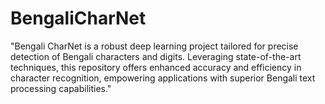 # BengaliCharNet
"Bengali CharNet is a robust deep learning project tailored for precise detection of Bengali characters and digits. Leveraging state-of-the-art techniques, this repository offers enhanced accuracy and efficiency in character recognition, empowering applications with superior Bengali text processing capabilities."
